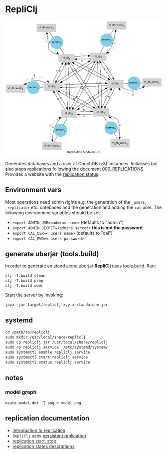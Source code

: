 # RepliClj

<img src="model.png" alt="model" id="logo">

Generates databases and a user at CouchDB (v3) instances. Initialises
but also stops replications following the document
[000_REPLICATIONS](http://a75438.berlin.ptb.de:5984/_utils/#database/vl_db/000_REPLICATIONS).
Provides a website with the [replication status](http://a75438:8011/).

## Environment vars

Most operations need admin rights e.g. the generation of the `_users`,
`_replicator` etc. datebases and the generation and adding the
`cal` user. The following environment variables should be set:

* `export ADMIN_USR=<admins name>` (defaults to "admin")
* `export ADMIN_SECRET=<admins secret>` **this is not the password**
* `export CAL_USR=< users name>` (defaults to "cal")
* `export CAL_PWD=< users password>`

## generate uberjar (tools.build)

In order to generate an stand alone uberjar **RepliClj** uses [tools.build](https://clojure.org/guides/tools_build). Run:

```shell
clj -T:build clean
clj -T:build prep
clj -T:build uber
```

Start the server by invoking:

```shell
java -jar target/repliclj-x.y.z-standalone.jar
```

## systemd

```shell
cd /path/to/repliclj
sudo mkdir /usr/local/share/repliclj
sudo cp repliclj.jar /usr/local/share/repliclj
sudo cp repliclj.service  /etc/systemd/system/
sudo systemctl enable repliclj.service
sudo systemctl start repliclj.service
sudo systemctl status repliclj.service
``` 

## notes

### model graph

```shell
neato model.dot -T png > model.png
```


## replication documentation

* [introduction to replication](https://docs.couchdb.org/en/stable/replication/intro.html#introduction-to-replication) 
* `RepliClj` uses [persistent replication](https://docs.couchdb.org/en/stable/replication/intro.html#transient-and-persistent-replication)
* [replication start, stop](https://docs.couchdb.org/en/stable/replication/intro.html#transient-and-persistent-replication)
* [replication states descriptions](https://docs.couchdb.org/en/main/replication/replicator.html#states-descriptions)
